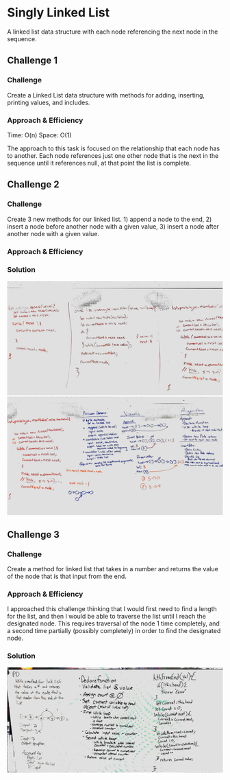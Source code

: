 # Singly Linked List
A linked list data structure with each node referencing the next node in the sequence.

## Challenge 1

### Challenge
Create a Linked List data structure with methods for adding, inserting, printing values, and includes.

### Approach & Efficiency
Time: O(n)
Space: O(1)

The approach to this task is focused on the relationship that each node has to another. Each node references just one other node that is the next in the sequence until it references null, at that point the list is complete.


<!-- TODO: Print Method, and Includes Method -->


## Challenge 2

### Challenge
Create 3 new methods for our linked list. 1) append a node to the end, 2) insert a node before another node with a given value, 3) insert a node after another node with a given value.

### Approach & Efficiency

### Solution
![Whiteboard Image of Linked List Insertions](./assets/ll_insertions01.jpg "Solution to Code Challenge - Linked List Insertion Methods - Image 1")
![Whiteboard Image of Linked List Insertions](./assets/ll_insertions02.jpg "Solution to Code Challenge - Linked List Insertion Methods - Image 2")

<!-- write tests for argument.length validation and bad argument -->

## Challenge 3

### Challenge
Create a method for linked list that takes in a number and returns the value of the node that is that input from the end.

### Approach & Efficiency
I approached this challenge thinking that I would first need to find a length for the list, and then I would be able to traverse the list until I reach the designated node. This requires traversal of the node 1 time completely, and a second time partially (possibly completely) in order to find the designated node.

### Solution
![Whiteboard Image of Linked List Kth from end](./assets/ll_kth_from_end.jpg "Solution to Code Challenge - Linked List Kth Node From End")